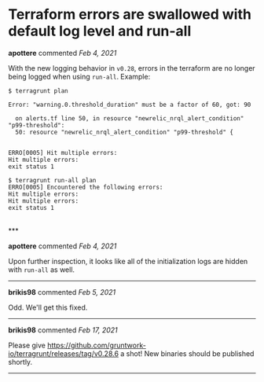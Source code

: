 # Terraform errors are swallowed with default log level and run-all

**apottere** commented *Feb 4, 2021*

With the new logging behavior in `v0.28`, errors in the terraform are no longer being logged when using `run-all`.  Example:

```
$ terragrunt plan

Error: "warning.0.threshold_duration" must be a factor of 60, got: 90

  on alerts.tf line 50, in resource "newrelic_nrql_alert_condition" "p99-threshold":
  50: resource "newrelic_nrql_alert_condition" "p99-threshold" {


ERRO[0005] Hit multiple errors:
Hit multiple errors:
exit status 1 
```
```
$ terragrunt run-all plan
ERRO[0005] Encountered the following errors:
Hit multiple errors:
Hit multiple errors:
exit status 1 
```
<br />
***


**apottere** commented *Feb 4, 2021*

Upon further inspection, it looks like all of the initialization logs are hidden with `run-all` as well.
***

**brikis98** commented *Feb 5, 2021*

Odd. We'll get this fixed.
***

**brikis98** commented *Feb 17, 2021*

Please give https://github.com/gruntwork-io/terragrunt/releases/tag/v0.28.6 a shot! New binaries should be published shortly.
***

